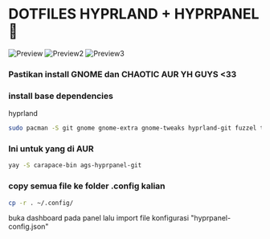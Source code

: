 # DOTFILES HYPRLAND + HYPRPANEL 🚀

![Preview](https://github.com/user-attachments/assets/3eda143e-10aa-419a-8462-e25914c57d31)
![Preview2](https://github.com/user-attachments/assets/533125c2-ccfa-4b20-83dc-374db043357e)
![Preview3](https://github.com/user-attachments/assets/a33dc692-5578-48b6-a117-32594726c490)
### Pastikan install GNOME dan CHAOTIC AUR YH GUYS <33

### install base dependencies
hyprland
```bash
sudo pacman -S git gnome gnome-extra gnome-tweaks hyprland-git fuzzel ttf-firacode-nerd hyprlock fastfetch nushell zoxide ghostty
```
### Ini untuk yang di AUR
```bash
yay -S carapace-bin ags-hyprpanel-git
```

### copy semua file ke folder .config kalian
```bash
cp -r . ~/.config/
```

buka dashboard pada panel lalu import file konfigurasi "hyprpanel-config.json"
